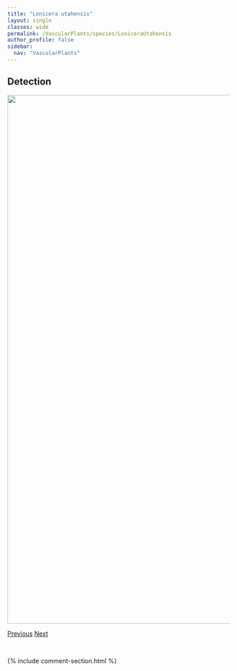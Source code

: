 ```yaml
---
title: "Lonicera utahensis"
layout: single
classes: wide
permalink: /VascularPlants/species/LoniceraUtahensis
author_profile: false
sidebar:
  nav: "VascularPlants"
---
```


<h2>Detection</h2>

<a href="https://drive.google.com/uc?export=view&id=1Ru5oKCM5D1f1RYztYScj_zUhCnUyYrEn">
<img src="https://drive.google.com/uc?export=view&id=1Ru5oKCM5D1f1RYztYScj_zUhCnUyYrEn" height = "1200" width = "800">
</a>


<a href="/DevelopmentWebsite/VascularPlants/species/LoniceraTatarica" class="pagination--pager" title="Lonicera tatarica">Previous</a> <a href="/DevelopmentWebsite/VascularPlants/species/LoniceraVillosa" class="pagination--pager" title="Lonicera villosa">Next</a>

<p>&nbsp;</p>

{% include comment-section.html %}
